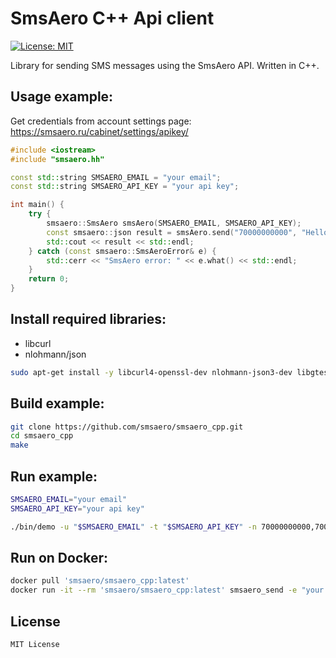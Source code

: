 # SmsAero C++ Api client

[![License: MIT](https://img.shields.io/badge/License-MIT-yellow.svg)](https://opensource.org/licenses/MIT)

Library for sending SMS messages using the SmsAero API. Written in C++.

## Usage example:

Get credentials from account settings page: https://smsaero.ru/cabinet/settings/apikey/

```cpp
#include <iostream>
#include "smsaero.hh"

const std::string SMSAERO_EMAIL = "your email";
const std::string SMSAERO_API_KEY = "your api key";

int main() {
    try {
        smsaero::SmsAero smsAero(SMSAERO_EMAIL, SMSAERO_API_KEY);
        const smsaero::json result = smsAero.send("70000000000", "Hello, world!");
        std::cout << result << std::endl;
    } catch (const smsaero::SmsAeroError& e) {
        std::cerr << "SmsAero error: " << e.what() << std::endl;
    }
    return 0;
}
```

## Install required libraries:

* libcurl
* nlohmann/json

```bash
sudo apt-get install -y libcurl4-openssl-dev nlohmann-json3-dev libgtest-dev
```


## Build example:

```bash
git clone https://github.com/smsaero/smsaero_cpp.git
cd smsaero_cpp
make
```

## Run example:

```bash
SMSAERO_EMAIL="your email"
SMSAERO_API_KEY="your api key"

./bin/demo -u "$SMSAERO_EMAIL" -t "$SMSAERO_API_KEY" -n 70000000000,70000000001 -m 'Hello, World!' | jq .
```

## Run on Docker:

```bash
docker pull 'smsaero/smsaero_cpp:latest'
docker run -it --rm 'smsaero/smsaero_cpp:latest' smsaero_send -e "your email" -t "your api key" -n 79038805678 -m 'Hello, World!'
```


## License

```
MIT License
```
